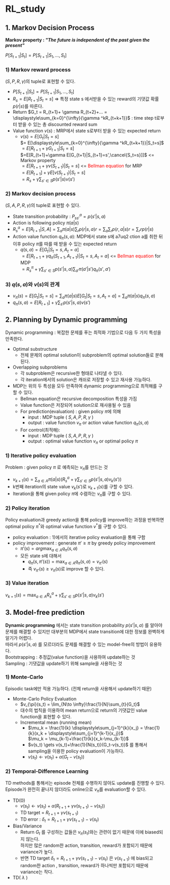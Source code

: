 # RL_study

## 1. Markov Decision Process

**Markov property : *"The future is independent of the past given the present"***

$P[S_{t+1}| S_t] = P[S_{t+1} | S_1, ..., S_t]$

### 1) Markov reward process  
$(S,P,R,\gamma)$의 tuple로 표현할 수 있다.  
* $P[S_{t+1}| S_t] = P[S_{t+1} | S_1, ..., S_t]$  
* $R_s = E[R_{t+1}|S_t=s]$ => 특정 state s 에서받을 수 있는 reward의 기댓값 확률 $p(r|s)$를 따른다.  
* Return $G_t = R_{t+1}+ \gamma R_{t+2}+... = \displaystyle\sum_{k=0}^{\infty}{\gamma ^kR_{t+k+1}}$ : time step t로부터 받을 수 있는 총 discounted reward sum
* Value function $v(s)$ : MRP에서 state s로부터 받을 수 있는 expected return
  * $v(s) = E[G_t|S_t=s]$  
  $= E[\displaystyle\sum_{k=0}^{\infty}{\gamma ^kR_{t+k+1}}|S_t=s]$  
  $=E[R_{t+1}+\gamma G_{t+1}|S_t=s]$  
  $=E[R_{t+1}+\gamma E[G_{t+1}|S_{t+1}=s',\cancel{S_t=s}]]$ <= Markov property  
  $=E[R_{t+1}+\gamma v(S_{t+1})|S_t = s]$ <= <span style="color:red">Bellman equation</span> for MRP  
  $=E[R_{t+1}]+\gamma E[v(S_{t+1})|S_t=s]$  
  $=R_s+\gamma \displaystyle\sum_{s'\in S}{p(s'|s)v(s')}$
### 2) Markov decision process
$(S,A,P,R,\gamma )$의 tuple로 표현할 수 있다.
* State transition probability : $P_{ss'}^a=p(s'|s,a)$
* Action is following policy $\pi (a|s)$
* $R_s^a=E[R_{t+1}|S,A] = \displaystyle\sum_{a}{\pi(a|s)} \displaystyle\sum_{r}{p(r|s,a)r}=\displaystyle\sum_{a} \displaystyle\sum_{r}{p(r,a|s)r}=\displaystyle\sum_{r}{rp(r|s)}$
* Action value function $q_\pi (s,a)$: MDP에서 state s에 a7uq2 ction a를 취한 뒤 이후 policy $\pi$를 따를 때 받을 수 있는 expected return  
  * $q(s,a)=E[G_t|S_t=s,A_t=a]$  
  $=E[R_{t+1}+ \gamma q_\pi (S_{t+1},A_{t+1})|S_t=s,A_t=a]$ <= <span style="color:red">Bellman equation </span> for MDP    
  $=R_s^\pi+\gamma \displaystyle\sum_{s' \in S}{p(s'|s,a)}\displaystyle\sum_{a'}{\pi(a'|s')}q_\pi (s',a')$  

### 3) $q(s,a)$와 $v(s)$의 관계
* $v_\pi (s) = E[G_t|S_t=s]=\displaystyle\sum_{a}{\pi (a|s)}E[G_t|S_t=s,A_t=a]=\displaystyle\sum_{a}{\pi (a|s)}q_\pi (s,a)$  
* $q_\pi (s,a)= E[R_{t+1}]+\gamma \displaystyle\sum_{s'}{p(s'|s,a)}v(s')$

## 2. Planning by Dynamic programming

Dynamic programming : 복잡한 문제를 푸는 최적화 기법으로 다음 두 가지 특성을 만족한다.
- Optimal substructure
  - 전체 문제의 optimal solution이 subproblem의 optimal solution들로 분해된다.
- Overlapping subproblems
  - 각 subproblem은 recursive한 형태로 나타낼 수 있다.
  - 각 iteration에서의 solution은 캐쉬로 저장할 수 있고 재사용 가능하다.
- MDP는 위의 두 특성을 모두 만족하여 dynamic programming으로 최적해를 구할 수 있다.
  - Bellman equation은 recursive decomposition 특성을 가짐
  - Value function은 저장되어 solution으로 재사용될 수 있음
  - For prediction(evaluation) : given policy $\pi$에 의해
    - input : MDP tuple ( $S, A, P, R, \gamma$ )  
    - output : value function $v_{\pi}$ or action value function $q_{\pi}(s,a)$
  - For control(최적해):
    - input : MDP tuple ( $S, A, P, R, \gamma$ )  
    - output : optimal value function $v_{\pi}$ or optimal policy $\pi$
### 1) Iterative policy evaluation
Problem : given policy $\pi$ 로 예측되는 $v_{\pi}$를 만드는 것  
- $v_{k+1}(s) = \sum_{a \in A}{\pi(a|s)}(R_s^a+\gamma \sum_{s' \in S}{p(s'|s,a)v_k(s')})$
- k번째 iteration의 state value $v_k(s')$로 $v_{k+1}(s)$를 구할 수 있다.
- Iteration을 통해 given policy $\pi$에 수렴하는 $v_{\pi}$를 구할 수 있다.
### 2) Policy iteration
Policy evaluation과 greedy action을 통해 policy를 improve하는 과정을 반복하면  
optimal policy $\pi^{*}$와 optimal value function $v^{*}$를 구할 수 있다.
- policy evaluation : 1)에서의 iterative policy evaluation을 통해 구함
- policy improvement : generate $\pi ' \ge \pi$ by greedy policy improvement
  - $\pi'(s) = arg\max_{a \in A}{q_\pi(s,a)}$
  - 모든 state s에 대해서 
    - $q_\pi(s, \pi '(s)) = \max_{a \in A}{q_\pi(s,a)} = v_{\pi '}(s)$
    - 즉 $v_{\pi '}(s) \ge v_\pi(s)$로 improve 할 수 있다.
### 3) Value iteration
$v_{k+1}(s) = \max_{a \in A}{R_s^a + \gamma \sum_{s' \in S}{p(s'|s,a)v_k(s')}}$

## 3. Model-free prediction
**Dynamic programming** 에서는 state transition probability $p(s'|s,a)$ 를 알아야 문제를 해결할 수 있지만 대부분의 MDP에서 state transition에 대한 정보를 완벽하게 알기가 어렵다.  
따라서 $p(s'|s,a)$ 를 모르더라도 문제를 해결할 수 있는 model-free의 방법이 유용하다.  
Bootstrapping : 추정값(value function)을 사용하여 update하는 것  
Sampling : 기댓값을 update하기 위해 sample을 사용하는 것
### 1) Monte-Carlo 
Episodic task에만 적용 가능하다. (전체 return을 사용해서 update하기 때문)
- Monte-Carlo Policy Evaluation
  - $v_{\pi}(s_t) = \lim_{N\to \infty}\frac{1}{N}\sum_{t}{G_t}$
  - 대수의 법칙을 이용하여 mean return으로 return의 기댓값인 value function을 표현할 수 있다.
  - Incremental mean (running mean)
    - $\mu_k = \frac{1}{k} \displaystyle\sum_{j=1}^{k}{x_j} = \frac{1}{k}(x_k + \displaystyle\sum_{j=1}^{k-1}{x_j})$     
    $\mu_k = \mu_{k-1}+\frac{1}{k}{x_k-\mu_{k-1}}$
    - $v(s_t) \gets v(s_t)+\frac{1}{N(s_t)}(G_t-v(s_t))$ 를 통해서 sampling을 이용한 policy evaluation이 가능하다.
    - $v(s_t) \gets v(s_t)+\alpha(G_t-v(s_t))$ 
### 2) Temporal-Difference Learning
TD methods를 통해서는 episode 전체를 수행하지 않아도 update를 진행할 수 있다.  
Episode가 완전히 끝나지 않더라도 online으로 $v_\pi$를 evaluation할 수 있다.
- TD(0)
  - $v(s_t) \gets v(s_{t})+\alpha(R_{t+1}+\gamma v(s_{t+1})-v(s_t))$
  - TD target = $R_{t+1} + \gamma v(s_{t+1})$
  - TD error : $\delta_t = R_{t+1}+\gamma v(s_{t+1}) - v(s_t)$ 
- Bias/Variance
  - Return $G_t$ 를 구성하는 값들은 $v_\pi (s_t)$와는 관련이 없기 때문에 이에 biased되지 않는다.  
  하지만 많은 random한 action, transition, reward가 포함되기 때문에 variance가 높다.
  - 반면 TD target $\delta_t = R_{t+1}+\gamma v(s_{t+1}) - v(s_t)$ 은 $v(s_{t+1})$ 에 bias되고 random한 action , transition, reward가 하나씩만 포함되기 때문에 variance는 작다.
- TD( $\lambda$ )